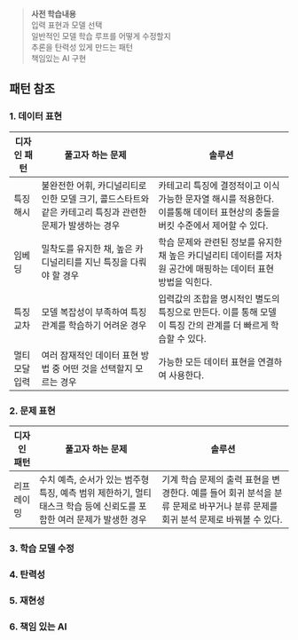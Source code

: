 <!-- 433p 시작! -->

> **사전 학습내용**  
> 입력 표현과 모델 선택  
> 일반적인 모델 학습 루프를 어떻게 수정할지   
> 추론을 탄력성 있게 만드는 패턴  
> 책임있는 AI 구현

## 패턴 참조

### 1. 데이터 표현
| 디자인 패턴 | 풀고자 하는 문제 | 솔루션 |
|------------|----------------|------|
| 특징 해시 | 불완전한 어휘, 카디널리티로 인한 모델 크기, 콜드스타트와 같은 카테고리 특징과 관련한 문제가 발생하는 경우 | 카테고리 특징에 결정적이고 이식 가능한 문자열 해시를 적용한다. 이를통해 데이터 표현상의 충돌을 버킷 수준에서 제어할 수 있다. |
| 임베딩 | 밀착도를 유지한 채, 높은 카디널리티를 지닌 특징을 다뤄야 할 경우 | 학습 문제와 관련된 정보를 유지한 채 높은 카디널리티 데이터를 저차원 공간에 매핑하는 데이터 표현 방법을 익힌다. |
| 특징 교차 | 모델 복잡성이 부족하여 특징 관계를 학습하기 어려운 경우 | 입력값의 조합을 명시적인 별도의 특징으로 만든다. 이를 통해 모델이 특징 간의 관계를 더 빠르게 학습할 수 있다. |
| 멀티모달 입력 | 여러 잠재적인 데이터 표현 방법 중 어떤 것을 선택할지 모르는 경우 | 가능한 모든 데이터 표현을 연결하여 사용한다. |

### 2. 문제 표현
| 디자인 패턴 | 풀고자 하는 문제 | 솔루션 |
|------------|----------------|------|
| 리프레이밍 | 수치 예측, 순서가 있는 범주형 특징, 예측 범위 제한하기, 멀티 태스크 학습 등에 신뢰도를 포함한 여러 문제가 발생한 경우 | 기계 학습 문제의 출력 표현을 변경한다. 예를 들어 회귀 분석을 분류 문제로 바꾸거나 분류 문제를 회귀 분석 문제로 바꿔볼 수 있다. |


### 3. 학습 모델 수정


### 4. 탄력성


### 5. 재현성


### 6. 책임 있는 AI